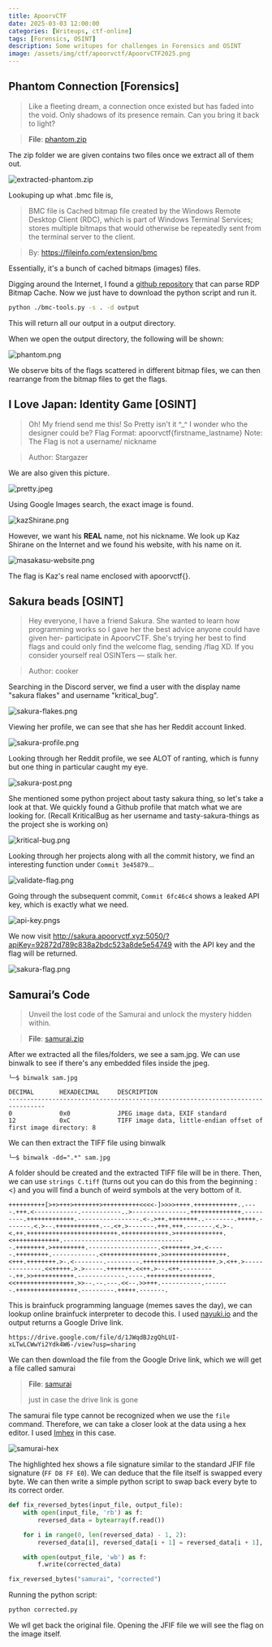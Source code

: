 ```yaml
---
title: ApoorvCTF
date: 2025-03-03 12:00:00
categories: [Writeups, ctf-online]
tags: [Forensics, OSINT]
description: Some writupes for challenges in Forensics and OSINT
image: /assets/img/ctf/apoorvctf/ApoorvCTF2025.png
---
```


## Phantom Connection [Forensics]

> Like a fleeting dream, a connection once existed but has faded into the void. Only shadows of its presence remain. Can you bring it back to light?

> **File**: [phantom.zip](/assets/files/apoorvctf/phantom.zip)

The zip folder we are given contains two files once we extract all of them out.

![extracted-phantom.zip](/assets/img/ctf/apoorvctf/extracted-phantom.png)

Lookuping up what .bmc file is,
> BMC file is Cached bitmap file created by the Windows Remote Desktop Client (RDC), which is part of Windows Terminal Services; stores multiple bitmaps that would otherwise be repeatedly sent from the terminal server to the client.

> By: https://fileinfo.com/extension/bmc

Essentially, it's a bunch of cached bitmaps (images) files.

Digging around the Internet, I found a [github repository](https://github.com/ANSSI-FR/bmc-tools) that can parse RDP Bitmap Cache. Now we just have to download the python script and run it. 
```bash 
python ./bmc-tools.py -s . -d output
```

This will return all our output in a output directory.

When we open the output directory, the following will be shown:

![phantom.png](/assets/img/ctf/apoorvctf/phantom.png)

We observe bits of the flags scattered in different bitmap files, we can then rearrange from the bitmap files to get the flags.


## I Love Japan: Identity Game [OSINT]

> Oh! My friend send me this! So Pretty isn't it ^_^ I wonder who the designer could be?
> Flag Format: apoorvctf{firstname_lastname} Note: The Flag is not a username/ nickname

> Author: Stargazer

We are also given this picture.

![pretty.jpeg](/assets/files/apoorvctf/pretty.jpeg)

Using Google Images search, the exact image is found.

![kazShirane.png](/assets/img/ctf/apoorvctf/kazshirane.png)

However, we want his **REAL** name, not his nickname. We look up Kaz Shirane on the Internet and we found his website, with his name on it.

![masakasu-website.png](/assets/img/ctf/apoorvctf/masakasu-website.png)

The flag is Kaz's real name enclosed with apoorvctf{}.


## Sakura beads [OSINT]

> Hey everyone, I have a friend Sakura. She wanted to learn how programming works so I gave her the best advice anyone could have given her- participate in ApoorvCTF.
> She's trying her best to find flags and could only find the welcome flag, sending /flag XD.
> If you consider yourself real OSINTers — stalk her.

> Author: cooker

Searching in the Discord server, we find a user with the display name "sakura flakes" and username "kritical_bug".

![sakura-flakes.png](/assets/img/ctf/apoorvctf/sakura-flakes.png)

Viewing her profile, we can see that she has her Reddit account linked.

![sakura-profile.png](/assets/img/ctf/apoorvctf/sakura-profile.png)

Looking through her Reddit profile, we see ALOT of ranting, which is funny but one thing in particular caught my eye.

![sakura-post.png](/assets/img/ctf/apoorvctf/sakura-post.png)

She mentioned some python project about tasty sakura thing, so let's take a look at that. We quickly found a Github profile that match what we are looking for. (Recall KriticalBug as her username and tasty-sakura-things as the project she is working on)

![kritical-bug.png](/assets/img/ctf/apoorvctf/kritical-bug.png)

Looking through her projects along with all the commit history, we find an interesting function under `Commit 3e45879`...

![validate-flag.png](/assets/img/ctf/apoorvctf/validate-flag.png)

Going through the subsequent commit, `Commit 6fc46c4` shows a leaked API key, which is exactly what we need.

![api-key.png](/assets/img/ctf/apoorvctf/api-key.png)s

We now visit http://sakura.apoorvctf.xyz:5050/?apiKey=92872d789c838a2bdc523a8de5e54749 with the API key and the flag will be returned.

![sakura-flag.png](/assets/img/ctf/apoorvctf/sakura-flag.png)


## Samurai’s Code

> Unveil the lost code of the Samurai and unlock the mystery hidden within.

> **File**: [samurai.zip](/assets//files/apoorvctf/samurai.zip)

After we extracted all the files/folders, we see a sam.jpg. We can use binwalk to see if there's any embedded files inside the jpeg.
```
└─$ binwalk sam.jpg

DECIMAL       HEXADECIMAL     DESCRIPTION
--------------------------------------------------------------------------------
0             0x0             JPEG image data, EXIF standard
12            0xC             TIFF image data, little-endian offset of first image directory: 8
```

We can then extract the TIFF file using binwalk
```
└─$ binwalk -dd=".*" sam.jpg
```

A folder should be created and the extracted TIFF file will be in there. Then, we can use `strings C.tiff` (turns out you can do this from the beginning :<) and you will find a bunch of weird symbols at the very bottom of it.
```brainfuck
++++++++++[>+>+++>+++++++>++++++++++<<<<-]>>>>++++.++++++++++++..----.+++.<------------.-----------..>---------------.++++++++++++++.---------.+++++++++++++.-----------------.<-.>++.++++++++..--------.+++++.-------.<.>--.++++++++++++.--.<+.>-------.+++.+++.-------.<.>-.<.++.+++++++++++++++++++++++++.+++++++++++++.>+++++++++++++.<+++++++++++++.----------------------------------.++++++++.>+++++++++.-------------------.<+++++++.>+.<-----.+++++++++.------------.<+++++++++++++++.>>++++++++++++++++.<+++.++++++++.>-.<--------.---------.++++++++++++++++++++.>.<++.>--------------.<<+++++.>.>-----.+++++++.<<++.>--.<++.---------.++.>>+++++++++++.-------------.----.++++++++++++++++++.<<++++++++++++++++.>>--.--.---.<<--.>>+++.-----------.-------.+++++++++++++++++.---------.+++++.-------.
```

This is brainfuck programming language (memes saves the day), we can lookup online brainfuck interpreter to decode this. I used [nayuki.io](https://www.nayuki.io/page/brainfuck-interpreter-javascript) and the output returns a Google Drive link.
```
https://drive.google.com/file/d/1JWqdBJzgQhLUI-xLTwLCWwYi2Ydk4W6-/view?usp=sharing
```

We can then download the file from the Google Drive link, which we will get a file called samurai
> **File**: [samurai](/assets/files/apoorvctf/samurai)
>
> just in case the drive link is gone

The samurai file type cannot be recognized when we use the `file` command. Therefore, we can take a closer look at the data using a hex editor. I used [Imhex](https://imhex.werwolv.net) in this case.

![samurai-hex](/assets/img/ctf/apoorvctf/samurai-hex.png)

The highlighted hex shows a file signature similar to the standard JFIF file signature (`FF D8 FF E0`). We can deduce that the file itself is swapped every byte. We can then write a simple python script to swap back every byte to its correct order.
```python
def fix_reversed_bytes(input_file, output_file):
    with open(input_file, 'rb') as f:
        reversed_data = bytearray(f.read())

    for i in range(0, len(reversed_data) - 1, 2):
        reversed_data[i], reversed_data[i + 1] = reversed_data[i + 1], reversed_data[i]

    with open(output_file, 'wb') as f:
        f.write(corrected_data)

fix_reversed_bytes("samurai", "corrected")
```

Running the python script:
```bash
python corrected.py
```

We wll get back the original file. Opening the JFIF file we will see the flag on the image itself.

